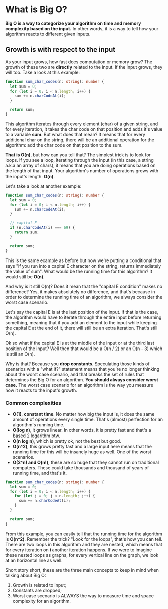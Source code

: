 # What is Big O?

**Big O is a way to categorize your algorithm on time and memory complexity based on the input.** In other words, it is a way to tell how your algorithm reacts to different given inputs.

## Growth is with respect to the input

As your input grows, how fast does computation or memory grow? The growth of these two are **directly** related to the input. If the input grows, they will too. Take a look at this example:

```typescript
function sum_char_codes(n: string): number {
  let sum = 0;
  for (let i = 0; i < n.length; i++) {
    sum += n.charCodeAt(i);
  }

  return sum;
}
```

This algorithm iterates through every element (char) of a given string, and for every iteration, it takes the char code on that position and adds it's value to a variable **sum**.
But what does that mean? It means that for every additional char on the string, there will be an additional operation for the algorithm: add the char code on that position to the sum.

**That is O(n)**, but how can you tell that? The simplest trick is to look for loops. If you see a loop, iterating through the input (in this case, a string a.k.a an array of chars), it means that you are doing operations based on the length of that input. Your algorithm's number of operations grows with the input's length: **O(n)**.

Let's take a look at another example:

```typescript
function sum_char_codes(n: string): number {
  let sum = 0;
  for (let i = 0; i < n.length; i++) {
    sum += n.charCodeAt(i);
  }

  // capital E
  if (n.charCodeAt(i) === 69) {
    return sum;
  }

  return sum;
}
```

This is the same example as before but now we're putting a conditional that says "if you run into a capital E character on the string, returns immediately the value of sum". What would be the running time for this algorithm? It would still be **O(n)**.

And why is it still O(n)? Does it mean that the "capital E condition" makes no difference? Yes, it makes absolutely no difference, and that's because in order to determine the running time of an algorithm, we always consider the worst case scenario.

Let's say the capital E is at the last position of the input. If that is the case, the algorithm would have to iterate through the entire input before returning something, meaning that if you add an element to the input while keeping the capital E at the end of it, there will still be an extra iteration. That's still O(n).

Ok so what if the capital E is at the middle of the input or at the third last position of the input? Well then that would be a O(n / 2) or an O(n - 3) which is still an O(n).

Why is that? Because you **drop constants**. Speculating those kinds of scenarios with a "what if?" statement means that you're no longer thinking about the worst case scenario, and that breaks the set of rules that determines the Big O for an algorithm. **You should always consider worst case.** The worst case scenario for an algorithm is the way you measure how it reacts to the input's growth.

### Common complexities

- **O(1)**, **constant time**. No matter how big the input is, it does the same amount of operations every single time. That's (almost) perfection for an algorithm's running time.
- **O(log n)**, it grows linear. In other words, it is pretty fast and that's a based 2 logarithm btw.
- **O(n log n)**, which is pretty ok, not the best but good.
- **O(n^2)**, this grows pretty fast and a large input here means that the running time for this will be insanely huge as well. One of the worst scenarios.
- **O(2^n) and O(n!)**, these are so huge that they cannot run on traditional computers. These could take thousands and thousand of years of running time, and that's it.

```typescript
function sum_char_codes(n: string): number {
  let sum = 0;
  for (let i = 0; i < n.length; i++) {
    for (let j = 0; j < n.length; j++) {
      sum += n.charCodeAt(i);
    }
  }

  return sum;
}
```

From this example, you can easily tell that the running time for the algorithm is **O(n^2)**. Remember the trick? "Look for the loops", that's how you can tell. There are two loops in this algorithm and they are nested, which means that for every iteration on **i** another iteration happens. If we were to imagine these nested loops as graphs, for every vertical line on the graph, we look at an horizontal line as well.

Short story short, these are the three main concepts to keep in mind when talking about Big O:

1. Growth is related to input;
2. Constants are dropped;
3. Worst case scenario is ALWAYS the way to measure time and space complexity for an algorithm.
